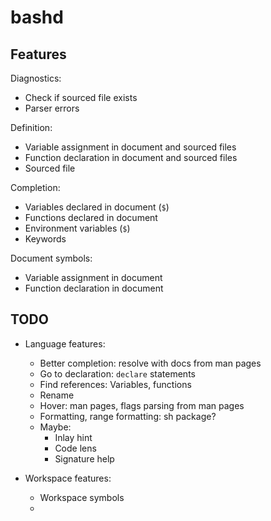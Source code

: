 # bashd

## Features

Diagnostics:

- Check if sourced file exists
- Parser errors

Definition:

- Variable assignment in document and sourced files
- Function declaration in document and sourced files
- Sourced file

Completion:

- Variables declared in document (`$`)
- Functions declared in document
- Environment variables (`$`)
- Keywords

Document symbols:

- Variable assignment in document
- Function declaration in document

## TODO

- Language features:
  - Better completion: resolve with docs from man pages
  - Go to declaration: `declare` statements
  - Find references: Variables, functions
  - Rename
  - Hover: man pages, flags parsing from man pages
  - Formatting, range formatting: sh package?
  - Maybe:
    - Inlay hint
    - Code lens
    - Signature help

- Workspace features:
  - Workspace symbols
  -
